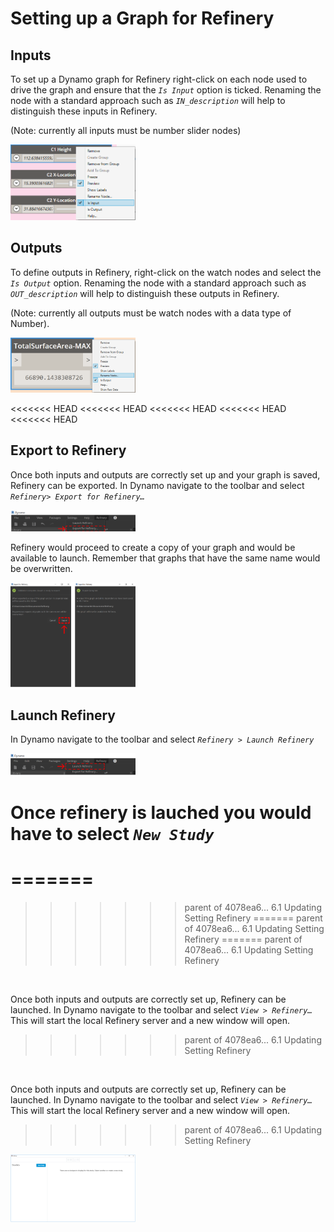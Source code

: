 # Setting up a Graph for Refinery

## Inputs

To set up a Dynamo graph for Refinery right-click on each node used to drive the graph and ensure that the _`Is Input`_ option is ticked. Renaming the node with a standard approach such as _`IN_description`_ will help to distinguish these inputs in Refinery.

\(Note: currently all inputs must be number slider nodes\)

<img src="../.gitbook/assets/hello/setting1.png" style="width:200px;"/>

## Outputs

To define outputs in Refinery, right-click on the watch nodes and select the _`Is Output`_ option. Renaming the node with a standard approach such as _`OUT_description`_ will help to distinguish these outputs in Refinery.

\(Note: currently all outputs must be watch nodes with a data type of Number\).

<img src="../.gitbook/assets/hello/setting2.png" style="width:200px;"/>

<<<<<<< HEAD
<<<<<<< HEAD
<<<<<<< HEAD
<<<<<<< HEAD
<<<<<<< HEAD
## Export to Refinery

Once both inputs and outputs are correctly set up and your graph is saved, Refinery can be exported. In Dynamo navigate to the toolbar and select _`Refinery> Export for Refinery…`_

<img src="../.gitbook/assets/hello/setting21.png" style="width:200px;"/>

Refinery would proceed to create a copy of your graph and would be available to launch. Remember that graphs that have the same name would be overwritten.

<img src="../.gitbook/assets/hello/setting22.png" style="width:200px;"/>

## Launch Refinery

In Dynamo navigate to the toolbar and select _`Refinery > Launch Refinery`_

<img src="../.gitbook/assets/hello/setting23.png" style="width:200px;"/>

Once refinery is lauched you would have to select _`New Study`_
=======
=======
=======
>>>>>>> parent of 4078ea6... 6.1 Updating Setting Refinery
=======
>>>>>>> parent of 4078ea6... 6.1 Updating Setting Refinery
=======
>>>>>>> parent of 4078ea6... 6.1 Updating Setting Refinery
<br/>

Once both inputs and outputs are correctly set up, Refinery can be launched. In Dynamo navigate to the toolbar and select *`View > Refinery…`* This will start the local Refinery server and a new window will open.

>>>>>>> parent of 4078ea6... 6.1 Updating Setting Refinery
<br/>

Once both inputs and outputs are correctly set up, Refinery can be launched. In Dynamo navigate to the toolbar and select *`View > Refinery…`* This will start the local Refinery server and a new window will open.
>>>>>>> parent of 4078ea6... 6.1 Updating Setting Refinery

<img src="../.gitbook/assets/hello/setting3.png" style="width:200px;"/>

